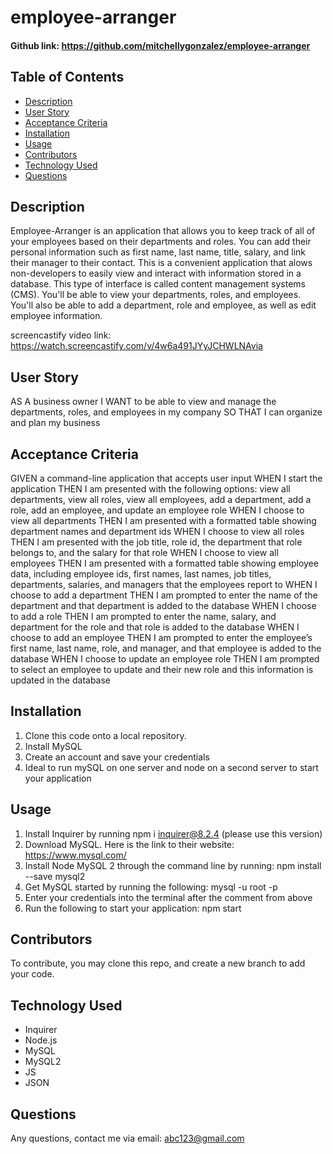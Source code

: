 # employee-arranger

#### Github link:  https://github.com/mitchellygonzalez/employee-arranger

## Table of Contents
* [Description](#description)
* [User Story](#user-story)
* [Acceptance Criteria](#acceptance-criteria)
* [Installation](#installation)
* [Usage](#usage)
* [Contributors](#contributors)
* [Technology Used](#technology-used)
* [Questions](#questions)
 
## Description
Employee-Arranger is an application that allows you to keep track of all of your employees based on their departments and roles. You can add their personal information such as first name, last name, title, salary, and link their manager to their contact. This is a convenient application that alows non-developers to easily view and interact with information stored in a database. This type of interface is called content management systems (CMS). You'll be able to view your departments, roles, and employees. You'll also be able to add a department, role and employee, as well as edit employee information. 

screencastify video link: https://watch.screencastify.com/v/4w6a491JYyJCHWLNAvia

## User Story
AS A business owner
I WANT to be able to view and manage the departments, roles, and employees in my company
SO THAT I can organize and plan my business


## Acceptance Criteria
GIVEN a command-line application that accepts user input
WHEN I start the application
THEN I am presented with the following options: view all departments, view all roles, view all employees, add a department, add a role, add an employee, and update an employee role
WHEN I choose to view all departments
THEN I am presented with a formatted table showing department names and department ids
WHEN I choose to view all roles
THEN I am presented with the job title, role id, the department that role belongs to, and the salary for that role
WHEN I choose to view all employees
THEN I am presented with a formatted table showing employee data, including employee ids, first names, last names, job titles, departments, salaries, and managers that the employees report to
WHEN I choose to add a department
THEN I am prompted to enter the name of the department and that department is added to the database
WHEN I choose to add a role
THEN I am prompted to enter the name, salary, and department for the role and that role is added to the database
WHEN I choose to add an employee
THEN I am prompted to enter the employee’s first name, last name, role, and manager, and that employee is added to the database
WHEN I choose to update an employee role
THEN I am prompted to select an employee to update and their new role and this information is updated in the database

## Installation
1. Clone this code onto a local repository.
2. Install MySQL
3. Create an account and save your credentials
4. Ideal to run mySQL on one server and node on a second server to start your application

## Usage
1. Install Inquirer by running npm i inquirer@8.2.4 (please use this version)
2. Download MySQL. Here is the link to their website: https://www.mysql.com/
3. Install Node MySQL 2 through the command line by running: npm install --save mysql2
4. Get MySQL started by running the following: mysql -u root -p
5. Enter your credentials into the terminal after the comment from above
6. Run the following to start your application: npm start


## Contributors
To contribute, you may clone this repo, and create a new branch to add your code. 

## Technology Used
- Inquirer
- Node.js
- MySQL
- MySQL2
- JS
- JSON

## Questions
Any questions, contact me via email: abc123@gmail.com

